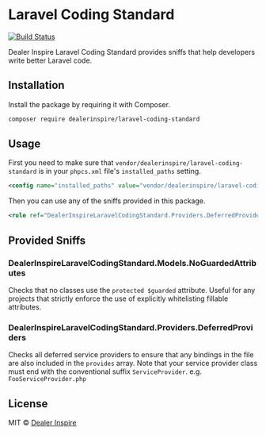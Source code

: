 # Laravel Coding Standard

[![Build Status][travis-badge]][travis-home]

Dealer Inspire Laravel Coding Standard provides sniffs that help developers write better Laravel code.

## Installation

Install the package by requiring it with Composer.

```bash
composer require dealerinspire/laravel-coding-standard
```

## Usage

First you need to make sure that `vendor/dealerinspire/laravel-coding-standard` is in your `phpcs.xml` file's `installed_paths` setting.

```xml
<config name="installed_paths" value="vendor/dealerinspire/laravel-coding-standard"/>
```

Then you can use any of the sniffs provided in this package.

```xml
<rule ref="DealerInspireLaravelCodingStandard.Providers.DeferredProviders"/>
```

## Provided Sniffs

### DealerInspireLaravelCodingStandard.Models.NoGuardedAttributes

Checks that no classes use the `protected $guarded` attribute. Useful for any projects that strictly enforce the use of explicitly whitelisting fillable attributes.

### DealerInspireLaravelCodingStandard.Providers.DeferredProviders

Checks all deferred service providers to ensure that any bindings in the file are also included in the `provides` array.
Note that your service provider class must end with the conventional suffix `ServiceProvider`. e.g. `FooServiceProvider.php`

## License

MIT © [Dealer Inspire](https://www.dealerinspire.com/)

[travis-home]:https://travis-ci.com/dealerinspire/laravel-coding-standard
[travis-badge]:https://travis-ci.com/dealerinspire/laravel-coding-standard.svg?branch=master
